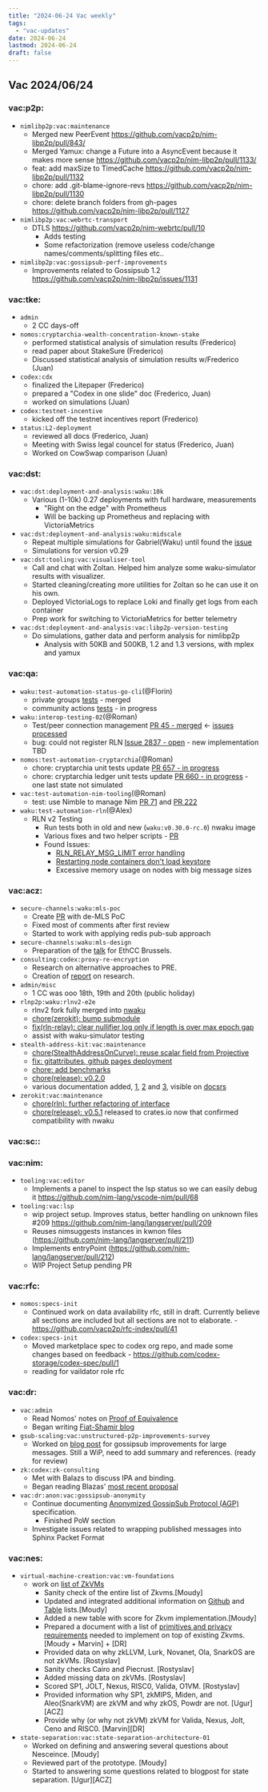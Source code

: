 ```yaml
---
title: "2024-06-24 Vac weekly"
tags:
  - "vac-updates"
date: 2024-06-24
lastmod: 2024-06-24
draft: false
---
```


## Vac 2024/06/24

### vac:p2p:
- `nimlibp2p:vac:maintenance`
  - Merged new PeerEvent https://github.com/vacp2p/nim-libp2p/pull/843/
  - Merged Yamux: change a Future into a AsyncEvent because it makes more sense https://github.com/vacp2p/nim-libp2p/pull/1133/
  - feat: add maxSize to TimedCache https://github.com/vacp2p/nim-libp2p/pull/1132
  - chore: add .git-blame-ignore-revs https://github.com/vacp2p/nim-libp2p/pull/1130
  -  chore: delete branch folders from gh-pages https://github.com/vacp2p/nim-libp2p/pull/1127
- `nimlibp2p:vac:webrtc-transport`
  - DTLS https://github.com/vacp2p/nim-webrtc/pull/10
    - Adds testing
    - Some refactorization (remove useless code/change names/comments/splitting files etc..
- `nimlibp2p:vac:gossipsub-perf-improvements`
   -  Improvements related to Gossipsub 1.2 https://github.com/vacp2p/nim-libp2p/issues/1131

### vac:tke:
- `admin`
  - 2 CC days-off
- `nomos:cryptarchia-wealth-concentration-known-stake`
  - performed statistical analysis of simulation results (Frederico) 
  - read paper about StakeSure (Frederico)
  - Discussed statistical analysis of simulation results w/Frederico (Juan)
- `codex:cdx`
  - finalized the Litepaper (Frederico)
  - prepared a "Codex in one slide" doc (Frederico, Juan)
  - worked on simulations (Juan)
- `codex:testnet-incentive`
  - kicked off the testnet incentives report (Frederico)
- `status:L2-deployment`
  - reviewed all docs (Frederico, Juan)
  - Meeting with Swiss legal councel for status (Frederico, Juan)
  - Worked on CowSwap comparison (Juan)

### vac:dst:
- `vac:dst:deployment-and-analysis:waku:10k`
    - Various (1-10k) 0.27 deployments with full hardware, measurements
        - "Right on the edge" with Prometheus
        - Will be backing up Prometheus and replacing with VictoriaMetrics
- `vac:dst:deployment-and-analysis:waku:midscale`
    - Repeat multiple simulations for Gabriel(Waku) until found the [issue](https://github.com/waku-org/nwaku/issues/2780)
    - Simulations for version v0.29
- `vac:dst:tooling:vac:visualiser-tool`
    - Call and chat with Zoltan. Helped him analyze some waku-simulator results with visualizer.
    - Started cleaning/creating more utilities for Zoltan so he can use it on his own.
    - Deployed VictoriaLogs to replace Loki and finally get logs from each container    
    - Prep work for switching to VictoriaMetrics for better telemetry
- `vac:dst:deployment-and-analysis:vac:libp2p-version-testing`
    - Do simulations, gather data and perform analysis for nimlibp2p
        - Analysis with 50KB and 500KB, 1.2 and 1.3 versions, with mplex and yamux

### vac:qa:
- `waku:test-automation-status-go-cli`(@Florin)
	- private groups [tests](https://github.com/status-im/status-cli-tests/pull/4) - merged
	- community actions [tests](https://github.com/status-im/status-cli-tests/pull/5) - in progress
- `waku:interop-testing-02`(@Roman)
    - Test/peer connection management
    [PR 45 - merged](https://github.com/waku-org/waku-interop-tests/pull/45) <- [issues processed](https://www.notion.so/Peer-connection-management-issues-58936713529c4062a638421d38a16d7a)
    - bug: could not register RLN 
    [Issue 2837 - open](https://github.com/waku-org/nwaku/issues/2837) - new implementation TBD
- `nomos:test-automation-cryptarchia`(@Roman)
    - chore: cryptarchia unit tests update
    [PR 657 - in progress](https://github.com/logos-co/nomos-node/pull/657) 
    - chore: cryptarchia ledger unit tests update 
    [PR 660 - in progress](https://github.com/logos-co/nomos-node/pull/660) - one last state not simulated 
- `vac:test-automation-nim-tooling`(@Roman)
    - test: use Nimble to manage Nim 
    [PR 71](https://github.com/status-im/nimbus-build-system/pull/71) and [PR 222](https://github.com/status-im/nim-stew/pull/222)
- `waku:test-automation-rln`(@Alex)
    - RLN v2 Testing
        - Run tests both in old and new (`waku:v0.30.0-rc.0`) nwaku image
        - Various fixes and two helper scripts - [PR](https://github.com/waku-org/waku-simulator/pull/72)
        - Found Issues:
            - [RLN_RELAY_MSG_LIMIT error handling](https://github.com/waku-org/nwaku/issues/2822)
            - [Restarting node containers don't load keystore](https://github.com/waku-org/waku-simulator/issues/70)
            - Excessive memory usage on nodes with big message sizes

### vac:acz:
- `secure-channels:waku:mls-poc`
    - Create [PR](https://github.com/vacp2p/de-mls/pull/7) with de-MLS PoC
    - Fixed most of comments after first review
    - Started to work with applying redis pub-sub approach 
- `secure-channels:waku:mls-design`
    - Preparation of the [talk](https://docs.google.com/presentation/d/1XxHiah4vQd0uEXr0glSiqHaiTShDBsJiNhAZhL7kjbM/edit?pli=1#slide=id.g157ea0519b8_0_104) for EthCC Brussels.
- `consulting:codex:proxy-re-encryption`
    - Research on alternative approaches to PRE.
    - Creation of [report](https://www.notion.so/On-plausible-deniability-PRE-ABE-IBE-and-RABE-87c6fef92df946fcbc1327d51d936ce1) on research.
- `admin/misc`
    - 1 CC was ooo 18th, 19th and 20th (public holiday)
- `rlnp2p:waku:rlnv2-e2e`
    - rlnv2 fork fully merged into [nwaku](https://github.com/waku-org/nwaku/pull/2828)
    - [chore(zerokit): bump submodule](https://github.com/waku-org/nwaku/pull/2830)
    - [fix(rln-relay): clear nullifier log only if length is over max epoch gap](https://github.com/waku-org/nwaku/pull/2836)
    - assist with waku-simulator testing
- `stealth-address-kit:vac:maintenance`
    - [chore(StealthAddressOnCurve): reuse scalar field from  Projective](https://github.com/vacp2p/stealth-address-kit/pull/20)
    -  [fix: gitattributes, github pages deployment](https://github.com/vacp2p/stealth-address-kit/pull/19)
    -  [chore: add benchmarks](https://github.com/vacp2p/stealth-address-kit/pull/18)
    -  [chore(release): v0.2.0](https://crates.io/crates/stealth_address_kit)
    -  various documentation added, [1](https://github.com/vacp2p/stealth-address-kit/pull/16), [2](https://github.com/vacp2p/stealth-address-kit/pull/15) and [3](https://github.com/vacp2p/stealth-address-kit/pull/14), visible on [docsrs](https://docs.rs/stealth_address_kit/0.2.0/stealth_address_kit/)
- `zerokit:vac:maintenance`
    - [chore(rln): further refactoring of interface](https://github.com/vacp2p/zerokit/pull/261)
    - [chore(release): v0.5.1](https://github.com/vacp2p/zerokit/pull/262) released to crates.io now that confirmed compatibility with nwaku

### vac:sc::


### vac:nim:
  - `tooling:vac:editor`
	- Implements a panel to inspect the lsp status so we can easily debug it https://github.com/nim-lang/vscode-nim/pull/68
  - `tooling:vac:lsp`
	- wip project setup. Improves status, better handling on unknown files #209 https://github.com/nim-lang/langserver/pull/209
	- Reuses nimsuggests instances in kwnon files (https://github.com/nim-lang/langserver/pull/211)
	- Implements entryPoint (https://github.com/nim-lang/langserver/pull/212)
    - WIP Project Setup pending PR

### vac:rfc:
- `nomos:specs-init`
    - Continued work on data availability rfc, still in draft. Currently believe all sections are included but all sections are not to elaborate. - https://github.com/vacp2p/rfc-index/pull/41
- `codex:specs-init`
    - Moved marketplace spec to codex org repo, and made some changes based on feedback - https://github.com/codex-storage/codex-spec/pull/1
    - reading for vaildator role rfc

### vac:dr:
- `vac:admin`
    - Read Nomos' notes on [Proof of Equivalence](https://www.notion.so/Proof-of-Equivalance-601026c1662d4c6d8d532829d67495b0)
    - Began writing [Fiat-Shamir blog](https://github.com/vacp2p/vac.dev/tree/dr-rlog-fiatshamir)
- `gsub-scaling:vac:unstructured-p2p-improvements-survey`
  - Worked on [blog post](https://github.com/vacp2p/vac.dev/pull/145) for gossipsub improvements for large messages. Still a WiP, need to add summary and references. (ready for review)
-  `zk:codex:zk-consulting`
    -  Met with Balazs to discuss IPA and binding.
    -  Began reading Blazas' [most recent proposal](https://hackmd.io/M6uwhb0eQh2bIh5_O6AX7Q)
- `vac:dr:anon:vac:gossipsub-anonymity`
    - Continue documenting [Anonymized GossipSub Protocol (AGP)](https://www.notion.so/Anonymized-GossipSub-Transport-Protocol-AGTP-Wip-cbcbcd6067b347bb812041bce9c110ce) specification.
        - Finished PoW section
    - Investigate issues related to wrapping published messages into Sphinx Packet Format

### vac:nes:
- `virtual-machine-creation:vac:vm-foundations`
    - work on [list of ZkVMs](https://github.com/vacp2p/zk-explorations/issues/40)
      - Sanity check of the entire list of Zkvms.[Moudy]
      - Updated and integrated additional information on [Github](https://github.com/vacp2p/zk-explorations/issues/40) and [Table](https://notes.status.im/ugF2lAAKTuG_t5PcdWwuwg) lists.[Moudy]
      - Added a new table with score for Zkvm implementation.[Moudy]
      - Prepared a document with a list of [primitives and privacy requirements](https://hackmd.io/@-CvgMMUrRhC2aJOVst_GAw/HyK0H9ZLC) needed to implement on top of existing Zkvms.[Moudy + Marvin] + [DR]
      - Provided data on why zkLLVM, Lurk, Novanet, Ola, SnarkOS are not zkVMs. [Rostyslav]
      - Sanity checks Cairo and Piecrust. [Rostyslav]
      - Added missing data on zkVMs. [Rostyslav]
      - Scored SP1, JOLT, Nexus, RISC0, Valida, O1VM. [Rostyslav]
      - Provided information why SP1, zkMIPS, Miden, and Aleo(SnarkVM) are zkVM and why zkOS, Powdr are not. [Ugur][ACZ]
      - Provide why (or why not zkVM) zkVM for Valida, Nexus, Jolt, Ceno and RISC0. [Marvin][DR]
- `state-separation:vac:state-separation-architecture-01`
    -  Worked on defining and answering several questions about Nesceince. [Moudy]
    - Reviewed part of the prototype. [Moudy]
    - Started to answering some questions related to blogpost for state separation. [Ugur][ACZ]


